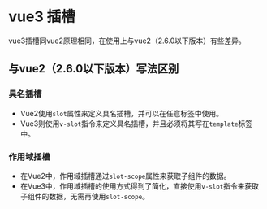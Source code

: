 # vue3 插槽

vue3插槽同vue2原理相同，在使用上与vue2（2.6.0以下版本）有些差异。

## 与vue2（2.6.0以下版本）写法区别

### 具名插槽

* Vue2使用`slot`属性来定义具名插槽，并可以在任意标签中使用。
* Vue3则使用`v-slot`指令来定义具名插槽，并且必须将其写在`template`标签中。

### 作用域插槽

* 在Vue2中，作用域插槽通过`slot-scope`属性来获取子组件的数据。
* 在Vue3中，作用域插槽的使用方式得到了简化，直接使用`v-slot`指令来获取子组件的数据，无需再使用`slot-scope`。
